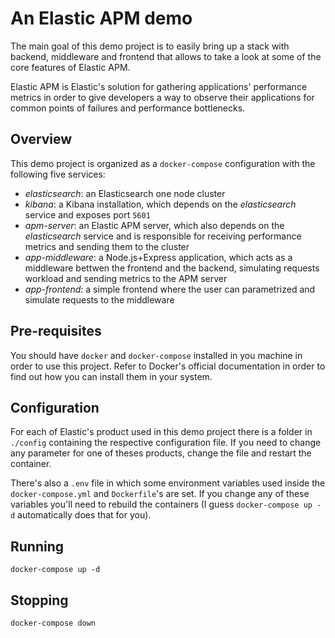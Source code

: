 # An Elastic APM demo

The main goal of this demo project is to easily bring up a stack with backend, middleware and frontend that allows to take a look at some of the core features of Elastic APM.

Elastic APM is Elastic's solution for gathering applications' performance metrics in order to give developers a way to observe their applications for common points of failures and performance bottlenecks.

## Overview

This demo project is organized as a `docker-compose` configuration with the following five services:

- _elasticsearch_: an Elasticsearch one node cluster
- _kibana_: a Kibana installation, which depends on the _elasticsearch_ service and exposes port `5601`
- _apm-server_: an Elastic APM server, which also depends on the _elasticsearch_ service and is responsible for receiving performance metrics and sending them to the cluster
- _app-middleware_: a Node.js+Express application, which acts as a middleware bettwen the frontend and the backend, simulating requests workload and sending metrics to the APM server
- _app-frontend_: a simple frontend where the user can parametrized and simulate requests to the middleware

## Pre-requisites

You should have `docker` and `docker-compose` installed in you machine in order to use this project. Refer to Docker's official documentation in order to find out how you can install them in your system.

## Configuration

For each of Elastic's product used in this demo project there is a folder in `./config` containing the respective configuration file. If you need to change any parameter for one of theses products, change the file and restart the container.

There's also a `.env` file in which some environment variables used inside the `docker-compose.yml` and `Dockerfile`'s are set. If you change any of these variables you'll need to rebuild the containers (I guess `docker-compose up -d` automatically does that for you).

## Running

`docker-compose up -d`

## Stopping

`docker-compose down`
